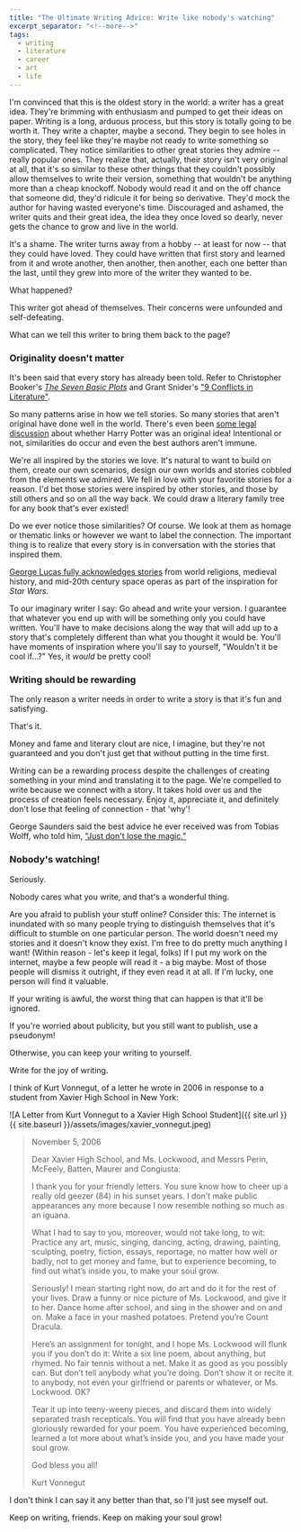 ```yaml
---
title: "The Ultimate Writing Advice: Write like nobody's watching"
excerpt_separator: "<!--more-->"
tags:
  - writing
  - literature
  - career
  - art
  - life
---
```


I'm convinced that this is the oldest story in the world: a writer has a great idea. They're brimming with enthusiasm and pumped to get their ideas on paper. Writing is a long, arduous process, but this story is totally going to be worth it. They write a chapter, maybe a second. They begin to see holes in the story, they feel like they're maybe not ready to write something so complicated. They notice similarities to other great stories they admire -- really popular ones. They realize that, actually, their story isn't very original at all, that it's so similar to these other things that they couldn't possibly allow themselves to write their version, something that wouldn't be anything more than a cheap knockoff. Nobody would read it and on the off chance that someone did, they'd ridicule it for being so derivative. They'd mock the author for having wasted everyone's time. Discouraged and ashamed, the writer quits and their great idea, the idea they once loved so dearly, never gets the chance to grow and live in the world.

<!--more-->

It's a shame. The writer turns away from a hobby -- at least for now -- that they could have loved. They could have written that first story and learned from it and wrote another, then another, then another, each one better than the last, until they grew into more of the writer they wanted to be.

What happened?

This writer got ahead of themselves. Their concerns were unfounded and self-defeating.

What can we tell this writer to bring them back to the page?

### Originality doesn't matter

It's been said that every story has already been told. Refer to Christopher Booker's [*The Seven Basic Plots*](https://en.wikipedia.org/wiki/The_Seven_Basic_Plots) and Grant Snider's ["9 Conflicts in Literature"](http://www.incidentalcomics.com/2014/05/conflict-in-literature.html?m=1).

So many patterns arise in how we tell stories. So many stories that aren't original have done well in the world. There's even been [some legal discussion](https://en.wikipedia.org/wiki/Legal_disputes_over_the_Harry_Potter_series#Adrian_Jacobs) about whether Harry Potter was an original idea! Intentional or not, similarities do occur and even the best authors aren't immune.

We're all inspired by the stories we love. It's natural to want to build on them, create our own scenarios, design our own worlds and stories cobbled from the elements we admired. We fell in love with your favorite stories for a reason. I'd bet those stories were inspired by other stories, and those by still others and so on all the way back. We could draw a literary family tree for any book that's ever existed!

Do we ever notice those similarities? Of course. We look at them as homage or thematic links or however we want to label the connection. The important thing is to realize that every story is in conversation with the stories that inspired them.

[George Lucas fully acknowledges stories](https://en.wikipedia.org/wiki/Star_Wars_sources_and_analogues) from world religions, medieval history, and mid-20th century space operas as part of the inspiration for *Star Wars.*

To our imaginary writer I say: Go ahead and write your version. I guarantee that whatever you end up with will be something only you could have written. You'll have to make decisions along the way that will add up to a story that's completely different than what you thought it would be. You'll have moments of inspiration where you'll say to yourself, "Wouldn't it be cool if...?" Yes, it *would* be pretty cool!

### Writing should be rewarding

The only reason a writer needs in order to write a story is that it's fun and satisfying.

That's it.

Money and fame and literary clout are nice, I imagine, but they're not guaranteed and you don't just get that without putting in the time first.

Writing can be a rewarding process despite the challenges of creating something in your mind and translating it to the page. We're compelled to write because we connect with a story. It takes hold over us and the process of creation feels necessary. Enjoy it, appreciate it, and definitely don't lose that feeling of connection - that 'why'!

George Saunders said the best advice he ever received was from Tobias Wolff, who told him, ["Just don't lose the magic."](https://lithub.com/george-saunders-on-the-best-writing-advice-hes-received/)

### Nobody's watching!

Seriously.

Nobody cares what you write, and that's a wonderful thing.

Are you afraid to publish your stuff online? Consider this: The internet is inundated with so many people trying to distinguish themselves that it's difficult to stumble on one particular person. The world doesn't need my stories and it doesn't know they exist. I'm free to do pretty much anything I want! (Within reason - let's keep it legal, folks) If I put my work on the internet, maybe a few people will read it - a big maybe. Most of those people will dismiss it outright, if they even read it at all. If I'm lucky, one person will find it valuable.

If your writing is awful, the worst thing that can happen is that it'll be ignored.

If you're worried about publicity, but you still want to publish, use a pseudonym!

Otherwise, you can keep your writing to yourself.

Write for the joy of writing.

I think of Kurt Vonnegut, of a letter he wrote in 2006 in response to a student from Xavier High School in New York:

![A Letter from Kurt Vonnegut to a Xavier High School Student]({{ site.url }}{{ site.baseurl }}/assets/images/xavier_vonnegut.jpeg)

> November 5, 2006
> 
> Dear Xavier High School, and Ms. Lockwood, and Messrs Perin, McFeely, Batten, Maurer and Congiusta:
> 
> I thank you for your friendly letters. You sure know how to cheer up a really old geezer (84) in his sunset years. I don’t make public appearances any more because I now resemble nothing so much as an iguana.
> 
> What I had to say to you, moreover, would not take long, to wit: Practice any art, music, singing, dancing, acting, drawing, painting, sculpting, poetry, fiction, essays, reportage, no matter how well or badly, not to get money and fame, but to experience becoming, to find out what’s inside you, to make your soul grow.
> 
> Seriously! I mean starting right now, do art and do it for the rest of your lives. Draw a funny or nice picture of Ms. Lockwood, and give it to her. Dance home after school, and sing in the shower and on and on. Make a face in your mashed potatoes. Pretend you’re Count Dracula.
> 
> Here’s an assignment for tonight, and I hope Ms. Lockwood will flunk you if you don’t do it: Write a six line poem, about anything, but rhymed. No fair tennis without a net. Make it as good as you possibly can. But don’t tell anybody what you’re doing. Don’t show it or recite it to anybody, not even your girlfriend or parents or whatever, or Ms. Lockwood. OK?
> 
> Tear it up into teeny-weeny pieces, and discard them into widely separated trash recepticals. You will find that you have already been gloriously rewarded for your poem. You have experienced becoming, learned a lot more about what’s inside you, and you have made your soul grow.
> 
> God bless you all!
> 
> Kurt Vonnegut

I don't think I can say it any better than that, so I'll just see myself out.

Keep on writing, friends. Keep on making your soul grow!